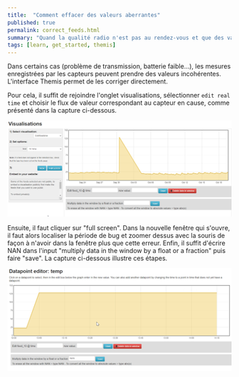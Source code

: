 ```yaml
---
title:  "Comment effacer des valeurs aberrantes"
published: true
permalink: correct_feeds.html
summary: "Quand la qualité radio n'est pas au rendez-vous et que des valeurs aberrantes viennent s'enregistrer, il peut être utile de les effacer."
tags: [learn, get_started, themis]
---
```

Dans certains cas (problème de transmission, batterie faible...), les mesures enregistrées par les capteurs peuvent prendre des valeurs incohérentes. L'interface Themis permet de les corriger directement. 

Pour cela, il suffit de rejoindre l'onglet visualisations, sélectionner `edit real time` et choisir le flux de valeur correspondant au capteur en cause, comme présenté dans la capture ci-dessous. 

![](images/post3/visualisation.png)

Ensuite, il faut cliquer sur "full screen". Dans la nouvelle fenêtre qui s'ouvre, il faut alors localiser la période de bug et zoomer dessus avec la souris de façon à n'avoir dans la fenêtre plus que cette erreur. Enfin, il suffit d'écrire NAN dans l'input "multiply data in the window by a float or a fraction" puis faire "save". La capture ci-dessous illustre ces étapes. 

![](images/post3/correction.png)

